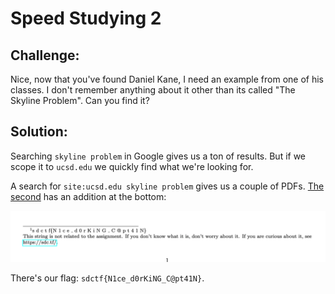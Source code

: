 # Speed Studying 2

## Challenge:

Nice, now that you've found Daniel Kane, I need an example from one of his classes. I don't remember anything about it other than its called "The Skyline Problem". Can you find it?

## Solution:

Searching `skyline problem` in Google gives us a ton of results. But if we scope it to `ucsd.edu` we quickly find what we're looking for.

A search for `site:ucsd.edu skyline problem` gives us a couple of PDFs. [The second](https://cseweb.ucsd.edu/~dakane/CSE101%20Problem%20Archive/F18/Homework3.pdf) has an addition at the bottom:

<img src="flag.png" alt="There it is." width="600">

There's our flag: `sdctf{N1ce_d0rKiNG_C@pt41N}`.
